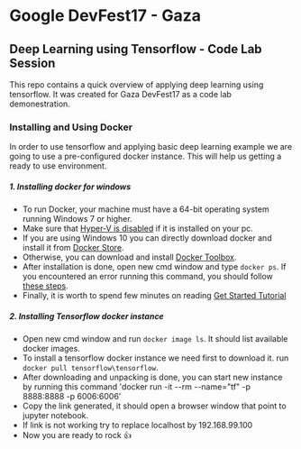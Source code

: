 # Google DevFest17 - Gaza
## Deep Learning using Tensorflow - Code Lab Session 

This repo contains a quick overview of applying deep learning using tensorflow. It was created for Gaza DevFest17 as a code lab demonestration.

### Installing and Using Docker

In order to use tensorflow and applying basic deep learning example we are going to use a pre-configured docker instance. This will help us getting a ready to use environment.

##### 1. Installing docker for windows
 
 * To run Docker, your machine must have a 64-bit operating system running Windows 7 or higher.
 * Make sure that [Hyper-V is disabled](https://superuser.com/questions/540055/convenient-way-to-enable-disable-hyper-v-in-windows-8) if it is installed on your pc.
 * If you are using Windows 10 you can directly download docker and install it from [Docker Store](https://store.docker.com/editions/community/docker-ce-desktop-windows).
 * Otherwise, you can download and install [Docker Toolbox](https://docs.docker.com/toolbox/toolbox_install_windows/).
 * After installation is done, open new cmd window and type `docker ps`. If you encountered an error running this command, you should follow [these steps](https://forums.docker.com/t/windows-an-error-occurred-trying-to-connect/4384).
 * Finally, it is worth to spend few minutes on reading [Get Started Tutorial](https://docs.docker.com/get-started/)

##### 2. Installing Tensorflow docker instance

 * Open new cmd window and run `docker image ls`. It should list available docker images.
 * To install a tensorflow docker instance we need first to download it. run `docker pull tensorflow\tensorflow`.
 * After downloading and unpacking is done, you can start new instance by running this command 'docker run -it --rm --name="tf" -p 8888:8888 -p 6006:6006'
 *  Copy the link generated, it should open a browser window that point to jupyter notebook.
 *  If link is not working try to replace localhost by 192.168.99.100
 * Now you are ready to rock :+1:
